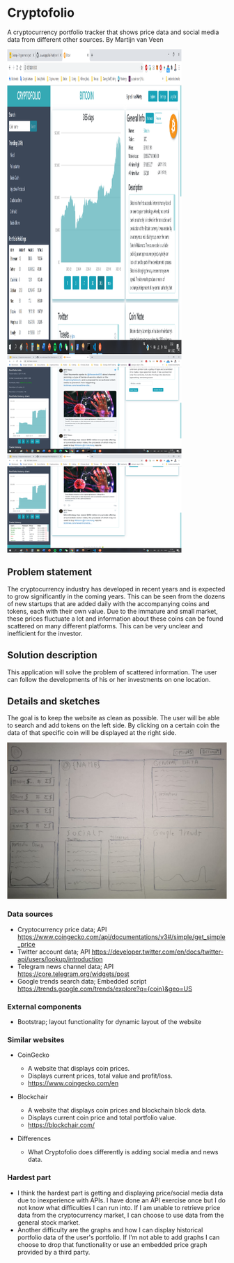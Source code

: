 


# Cryptofolio
A cryptocurrency portfolio tracker that shows price data and social media data from different other sources.
By Martijn van Veen

<img src="doc/cryptofolio_screenshot_1_4.png" alt="Website UI Top" width="400" height="700"/>
<img src="doc/cryptofolio_screenshot_2_4.png" alt="Website UI Middle" width="400" />
<img src="doc/cryptofolio_screenshot_3_4.png" alt="Website UI Bottom" width="400" />

## Problem statement
The cryptocurrency industry has developed in recent years and is expected to grow significantly in the coming years. This can be seen from the dozens of new startups that are added daily with the accompanying coins and tokens, each with their own value.
Due to the immature and small market, these prices fluctuate a lot and information about these coins can be found scattered on many different platforms. This can be very unclear and inefficient for the investor.

## Solution description
This application will solve the problem of scattered information. The user can follow the developments of his or her investments on one location. 

## Details and sketches
The goal is to keep the website as clean as possible. The user will be able to search and add tokens on the left side. By clicking on a certain coin the data of that specific coin will be displayed at the right side.

![Website design sketch](doc/Cryptofolio_sketch.jpeg)


### Data sources
- Cryptocurrency price data; API
https://www.coingecko.com/api/documentations/v3#/simple/get_simple_price 
- Twitter account data; API
https://developer.twitter.com/en/docs/twitter-api/users/lookup/introduction 
- Telegram news channel data; API
https://core.telegram.org/widgets/post 
- Google trends search data; Embedded script
https://trends.google.com/trends/explore?q={coin}&geo=US 

### External components
- Bootstrap; layout functionality for dynamic layout of the website

### Similar websites
- CoinGecko
  - A website that displays coin prices.
  - Displays current prices, total value and profit/loss.
  - https://www.coingecko.com/en

- Blockchair
  - A website that displays coin prices and blockchain block data.
  - Displays current coin price and total portfolio value.
  - https://blockchair.com/
  
- Differences
  - What Cryptofolio does differently is adding social media and news data.

### Hardest part
- I think the hardest part is getting and displaying price/social media data due to inexperience with APIs. I have done an API exercise once but I do not know what difficulties I can run into. If I am unable to retrieve price data from the cryptocurrency market, I can choose to use data from the general stock market.
- Another difficulty are the graphs and how I can display historical portfolio data of the user's portfolio. If I'm not able to add graphs I can choose to drop that functionality or use an embedded price graph provided by a third party.


